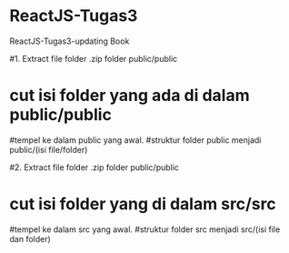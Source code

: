 # ReactJS-Tugas3
ReactJS-Tugas3-updating Book 


#1. Extract file folder .zip folder public/public 
# cut isi folder yang ada di dalam public/public 
#tempel ke dalam public yang awal. 
#struktur folder public menjadi public/(isi file/folder) 

#2. Extract file folder .zip folder public/public 
# cut isi folder yang di dalam src/src 
#tempel ke dalam src yang awal. 
#struktur folder src menjadi src/(isi file dan folder)

